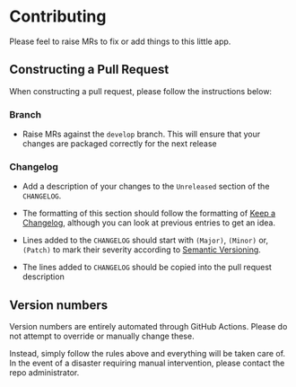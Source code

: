 # Contributing

Please feel to raise MRs to fix or add things to this little app.

## Constructing a Pull Request

When constructing a pull request, please follow the instructions below:

### Branch

- Raise MRs against the `develop` branch. This will ensure that your changes are packaged correctly for the next release

### Changelog

- Add a description of your changes to the `Unreleased` section of the `CHANGELOG`.

- The formatting of this section should follow the formatting of [Keep a Changelog](https://keepachangelog.com/en/1.0.0/), although you can look at previous entries to get an idea.

- Lines added to the `CHANGELOG` should start with `(Major)`, `(Minor)` or, `(Patch)` to mark their severity according to [Semantic Versioning](https://semver.org/spec/v2.0.0.html).

- The lines added to `CHANGELOG` should be copied into the pull request description

## Version numbers

Version numbers are entirely automated through GitHub Actions. Please do not attempt to override or manually change these.

Instead, simply follow the rules above and everything will be taken care of. In the event of a disaster requiring manual intervention, please contact the repo administrator.